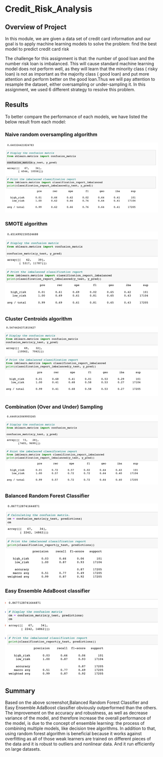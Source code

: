 # Credit_Risk_Analysis

## Overview of Project

In this module, we are given a data set of credit card information and our goal is to apply machine learning models to solve the problem: find the best model to predict credit card risk

The challenge for this assignment is that: the number of good loan and the number risk loan is imbalanced. This will cause standard machine learning model does not perform well, as they will learn that the minority class ( risky loan) is not as important as the majority class ( good loan) and put more attention and perform better on the good loan.Thus we will pay attention to resample the dataset, either oversampling or under-sampling it. In this assignment, we used 6 different strategy to resolve this problem.

## Results
To better compare the performance of each models, we have listed the below result from each model:

### Naive random oversampling algorithm
![](screenhot/1.png)

### SMOTE algorithm
![](screenhot/2.png)

### Cluster Centroids algorithm
![](screenhot/3.png)

### Combination (Over and Under) Sampling
![](screenhot/4.png)

### Balanced Random Forest Classifier
![](screenhot/5.png)

### Easy Ensemble AdaBoost classifier
![](screenhot/6.png)

## Summary

Based on the above screenshot,Balanced Random Forest Classifier and Easy Ensemble AdaBoost classifier obviously outperformed than the others. The improvement on the accuracy and robustness, as well as decrease variance of the model, and therefore increase the overall performance of the model, is due to the concept of ensemble learning: the process of combining multiple models, like decision tree algorithms. In addition to that, using random forest algorithm is beneficial because it works against overfitting as all of those weak learners are trained on different pieces of the data and it is robust to outliers and nonlinear data. And it run efficiently on large datasets.

